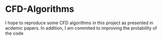 # CFD-Algorithms
I hope to reproduce some CFD algorithms in this project as presented in acdemic papers. In addition, I am commited to improving the protability of the code
